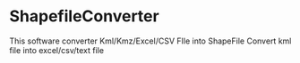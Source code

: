 # ShapefileConverter

This software converter Kml/Kmz/Excel/CSV FIle into ShapeFile
Convert kml file into excel/csv/text file
